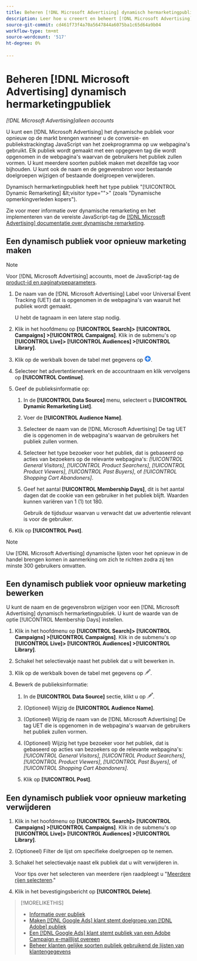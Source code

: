 ```yaml
---
title: Beheren [!DNL Microsoft Advertising] dynamisch hermarketingpubliek
description: Leer hoe u creeert en beheert [!DNL Microsoft Advertising] dynamisch hermarketingpubliek.
source-git-commit: cd461f73f4a70a5647844a6075ba1c65d64a9b04
workflow-type: tm+mt
source-wordcount: '517'
ht-degree: 0%

---
```


# Beheren [!DNL Microsoft Advertising] dynamisch hermarketingpubliek

*[!DNL Microsoft Advertising]alleen accounts*

U kunt een [!DNL Microsoft Advertising] het dynamische publiek voor opnieuw op de markt brengen wanneer u de conversie- en publiekstrackingtag JavaScript van het zoekprogramma op uw webpagina&#39;s gebruikt. Elk publiek wordt gemaakt met een opgegeven tag die wordt opgenomen in de webpagina&#39;s waarvan de gebruikers het publiek zullen vormen. U kunt meerdere soorten publiek maken met dezelfde tag voor bijhouden. U kunt ook de naam en de gegevensbron voor bestaande doelgroepen wijzigen of bestaande doelgroepen verwijderen.

Dynamisch hermarketingpubliek heeft het type publiek &quot;[!UICONTROL Dynamic Remarketing] \&lt;visitor type=&quot;&quot;>&quot; (zoals &quot;Dynamische opmerkingverleden kopers&quot;).

Zie voor meer informatie over dynamische remarketing en het implementeren van de vereiste JavaScript-tag de [[!DNL Microsoft Advertising] documentatie over dynamische remarketing](https://help.ads.microsoft.com/#apex/ads/en/56910).

## Een dynamisch publiek voor opnieuw marketing maken

>[!NOTE]
>
>Voor [!DNL Microsoft Advertising] accounts, moet de JavaScript-tag de [product-id en paginatypeparameters](https://help.ads.microsoft.com/#apex/ads/en/56910/1/#exp85).

1. De naam van de [!DNL Microsoft Advertising] Label voor Universal Event Tracking (UET) dat is opgenomen in de webpagina&#39;s van waaruit het publiek wordt gemaakt.

   U hebt de tagnaam in een latere stap nodig.

1. Klik in het hoofdmenu op **[!UICONTROL Search]> [!UICONTROL Campaigns] >[!UICONTROL Campaigns]**. Klik in de submenu&#39;s op **[!UICONTROL Live]> [!UICONTROL Audiences] >[!UICONTROL Library]**.

1. Klik op de werkbalk boven de tabel met gegevens op ![Maken](/help/search-social-commerce/assets/add.png "Maken").

1. Selecteer het advertentienetwerk en de accountnaam en klik vervolgens op **[!UICONTROL Continue]**.

1. Geef de publieksinformatie op:

   1. In de **[!UICONTROL Data Source]** menu, selecteert u **[!UICONTROL Dynamic Remarketing List]**.

   1. Voer de **[!UICONTROL Audience Name]**.

   1. Selecteer de naam van de [!DNL Microsoft Advertising] De tag UET die is opgenomen in de webpagina&#39;s waarvan de gebruikers het publiek zullen vormen.

   1. Selecteer het type bezoeker voor het publiek, dat is gebaseerd op acties van bezoekers op de relevante webpagina&#39;s: *[!UICONTROL General Visitors]*, *[!UICONTROL Product Searchers]*, *[!UICONTROL Product Viewers]*, *[!UICONTROL Past Buyers]*, of *[!UICONTROL Shopping Cart Abandoners]*.

   1. Geef het aantal **[!UICONTROL Membership Days]**, dit is het aantal dagen dat de cookie van een gebruiker in het publiek blijft. Waarden kunnen variëren van 1 (1) tot 180.

      Gebruik de tijdsduur waarvan u verwacht dat uw advertentie relevant is voor de gebruiker.

1. Klik op **[!UICONTROL Post]**.

>[!NOTE]
>
>Uw [!DNL Microsoft Advertising] dynamische lijsten voor het opnieuw in de handel brengen komen in aanmerking om zich te richten zodra zij ten minste 300 gebruikers omvatten.

## Een dynamisch publiek voor opnieuw marketing bewerken

U kunt de naam en de gegevensbron wijzigen voor een [!DNL Microsoft Advertising] dynamisch hermarketingpubliek. U kunt de waarde van de optie [!UICONTROL Membership Days] instellen.

1. Klik in het hoofdmenu op **[!UICONTROL Search]> [!UICONTROL Campaigns] >[!UICONTROL Campaigns]**. Klik in de submenu&#39;s op **[!UICONTROL Live]> [!UICONTROL Audiences] >[!UICONTROL Library]**.

1. Schakel het selectievakje naast het publiek dat u wilt bewerken in.

1. Klik op de werkbalk boven de tabel met gegevens op ![Bewerken](/help/search-social-commerce/assets/edit.png "Bewerken").

1. Bewerk de publieksinformatie:

   1. In de **[!UICONTROL Data Source]** sectie, klikt u op ![Bewerken](/help/search-social-commerce/assets/edit.png "Bewerken").

   1. (Optioneel) Wijzig de **[!UICONTROL Audience Name]**.

   1. (Optioneel) Wijzig de naam van de [!DNL Microsoft Advertising] De tag UET die is opgenomen in de webpagina&#39;s waarvan de gebruikers het publiek zullen vormen.

   1. (Optioneel) Wijzig het type bezoeker voor het publiek, dat is gebaseerd op acties van bezoekers op de relevante webpagina&#39;s: *[!UICONTROL General Visitors]*, *[!UICONTROL Product Searchers]*, *[!UICONTROL Product Viewers]*, *[!UICONTROL Past Buyers]*, of *[!UICONTROL Shopping Cart Abandoners]*.

   1. Klik op **[!UICONTROL Post]**.

## Een dynamisch publiek voor opnieuw marketing verwijderen

1. Klik in het hoofdmenu op **[!UICONTROL Search]> [!UICONTROL Campaigns] >[!UICONTROL Campaigns]**. Klik in de submenu&#39;s op **[!UICONTROL Live]> [!UICONTROL Audiences] >[!UICONTROL Library]**.

1. (Optioneel) Filter de lijst om specifieke doelgroepen op te nemen.

1. Schakel het selectievakje naast elk publiek dat u wilt verwijderen in.

   Voor tips over het selecteren van meerdere rijen raadpleegt u &quot;[Meerdere rijen selecteren](/help/search-social-commerce/common-tasks/navigation-editing-selection/multiple-rows-select.md).&quot;

1. Klik in het bevestigingsbericht op **[!UICONTROL Delete]**.

>[!MORELIKETHIS]
>
>* [Informatie over publiek](audience-about.md)
>* [Maken [!DNL Google Ads] klant stemt doelgroep van [!DNL Adobe] publiek](google-audience-from-adobe-audience.md)
>* [Een [!DNL Google Ads] klant stemt publiek van een Adobe Campaign e-maillijst overeen](google-audience-from-campaign-email-list.md)
>* [Beheer klanten gelijke soorten publiek gebruikend de lijsten van klantengegevens](audience-from-customer-data-list.md)

